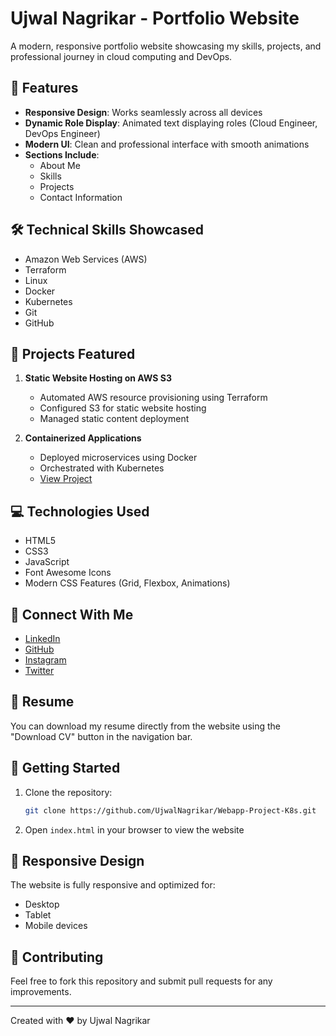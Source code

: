 # Ujwal Nagrikar - Portfolio Website

A modern, responsive portfolio website showcasing my skills, projects, and professional journey in cloud computing and DevOps.

## 🌟 Features

- **Responsive Design**: Works seamlessly across all devices
- **Dynamic Role Display**: Animated text displaying roles (Cloud Engineer, DevOps Engineer)
- **Modern UI**: Clean and professional interface with smooth animations
- **Sections Include**:
  - About Me
  - Skills
  - Projects
  - Contact Information

## 🛠️ Technical Skills Showcased

- Amazon Web Services (AWS)
- Terraform
- Linux
- Docker
- Kubernetes
- Git
- GitHub

## 🚀 Projects Featured

1. **Static Website Hosting on AWS S3**
   - Automated AWS resource provisioning using Terraform
   - Configured S3 for static website hosting
   - Managed static content deployment

2. **Containerized Applications**
   - Deployed microservices using Docker
   - Orchestrated with Kubernetes
   - [View Project](https://github.com/UjwalNagrikar/Webapp-Project-K8s)

## 💻 Technologies Used

- HTML5
- CSS3
- JavaScript
- Font Awesome Icons
- Modern CSS Features (Grid, Flexbox, Animations)

## 🔗 Connect With Me

- [LinkedIn](https://www.linkedin.com/in/ujjwal-nagrikar-2631aa273/)
- [GitHub](https://github.com/ujwalnagrikar)
- [Instagram](https://www.instagram.com/ujwalnagrikar/)
- [Twitter](https://x.com/UjjwalNagrikar)

## 📄 Resume

You can download my resume directly from the website using the "Download CV" button in the navigation bar.

## 🚀 Getting Started

1. Clone the repository:
   ```bash
   git clone https://github.com/UjwalNagrikar/Webapp-Project-K8s.git
   ```

2. Open `index.html` in your browser to view the website

## 📱 Responsive Design

The website is fully responsive and optimized for:
- Desktop
- Tablet
- Mobile devices

## 🤝 Contributing

Feel free to fork this repository and submit pull requests for any improvements.

---
Created with ❤️ by Ujwal Nagrikar
